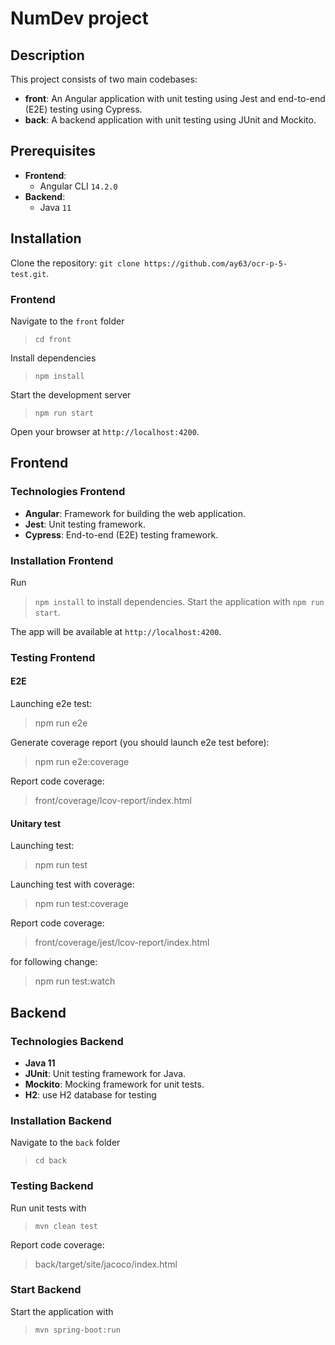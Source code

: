 
# NumDev project

## Description
This project consists of two main codebases:
- **front**: An Angular application with unit testing using Jest and end-to-end (E2E) testing using Cypress.
- **back**: A backend application with unit testing using JUnit and Mockito.

## Prerequisites
- **Frontend**:
  - Angular CLI `14.2.0`
- **Backend**:
  - Java `11`

## Installation
Clone the repository: `git clone https://github.com/ay63/ocr-p-5-test.git`.

### Frontend
Navigate to the `front` folder
>  `cd front`

Install dependencies
> `npm install`

Start the development server
> `npm run start`

Open your browser at `http://localhost:4200`.

## Frontend

### Technologies Frontend
- **Angular**: Framework for building the web application.
- **Jest**: Unit testing framework.
- **Cypress**: End-to-end (E2E) testing framework.

### Installation Frontend
Run
>  `npm install` to install dependencies. 
Start the application with
>  `npm run start`. 

The app will be available at `http://localhost:4200`.

### Testing Frontend
#### E2E

Launching e2e test:
> npm run e2e

Generate coverage report (you should launch e2e test before):
> npm run e2e:coverage

Report code coverage:
> front/coverage/lcov-report/index.html

#### Unitary test

Launching test:
> npm run test

Launching test with coverage:
> npm run test:coverage

Report code coverage:
> front/coverage/jest/lcov-report/index.html

for following change:
> npm run test:watch

## Backend

### Technologies Backend
- **Java 11**
- **JUnit**: Unit testing framework for Java.
- **Mockito**: Mocking framework for unit tests.
- **H2**: use H2 database for testing

### Installation Backend

Navigate to the `back` folder
>  `cd back`

### Testing Backend
Run unit tests with 
> `mvn clean test`

Report code coverage:
> back/target/site/jacoco/index.html

### Start Backend
Start the application with 
> `mvn spring-boot:run` 


